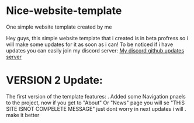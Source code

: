 # Nice-website-template
One simple website template created by me

Hey guys, this simple website template that i created is in beta profress so i will make some updates for it as soon as i can!
To be noticed if i have updates you can easily join my discord server: <a href="https://discord.gg/buqPrVyXJ7">My discord github updates server</a>
 
 <h1> VERSION 2 Update:</h1>
      The first version of the template features:
     . Added some Navigation pnaels to the project, now if you get to "About" Or "News" page you will se "THiS SITE ISNOT COMPELETE MESSAGE" just dont worry in next updates i will      . make it better
